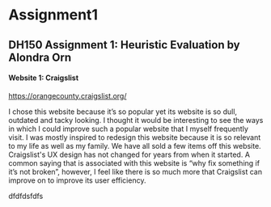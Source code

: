 # Assignment1
## DH150 Assignment 1: Heuristic Evaluation by Alondra Orn

#### Website 1: Craigslist 
https://orangecounty.craigslist.org/

I chose this website because it’s so popular yet its website is so dull, outdated and tacky looking. I thought it would be interesting to see the ways in which I could improve such a popular website that I myself frequently visit. I was mostly inspired to redesign this website because it is so relevant to my life as well as my family. We have all sold a few items off this website. Craigslist's UX design has not changed for years from when it started. A common saying that is associated with this website is “why fix something if it’s not broken”, however, I feel like there is so much more that Craigslist can improve on to improve its user efficiency. 

dfdfdsfdfs
